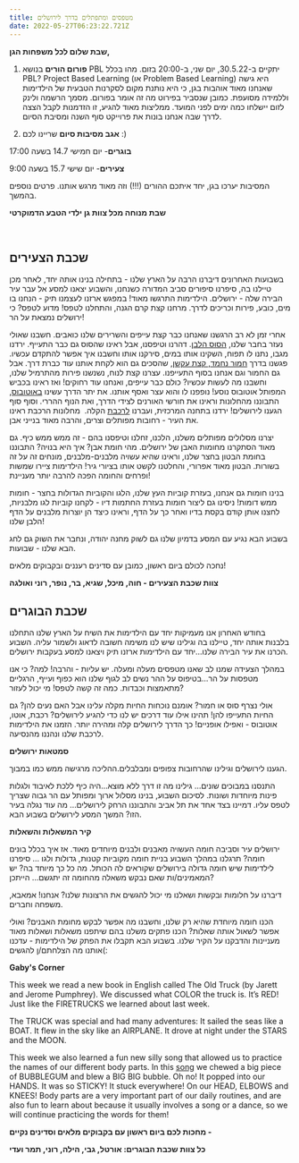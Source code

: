 ```yaml
---
title: מטפסים ומתפתלים בדרך לירושלים
date: 2022-05-27T06:23:22.721Z
---
```

**שבת שלום לכל משפחות הגן,** 

1.  **פורום הורים** בנושא PBL יתקיים ב-30.5.22, יום שני, ב-20:00 בזום. מהו בכלל PBL? Project Based Learning (או Problem Based Learning) היא גישה שאנחנו מאוד אוהבות בגן, כי היא נותנת מקום לסקרנות הטבעית של הילדימות וללמידה מסועפת. כמובן שנסביר בפירוט מה זה אומר בפורום. מסמך הרשמה ולינק לזום יישלחו כמה ימים לפני המועד. ממליצות מאוד להגיע, זו הזדמנות לקבל הצצה לדרך שבה אנחנו בונות את פרוייקט סוף השנה ומסיבת הסיום.

2. **אגב מסיבות סיום** שריינו לכם :) 

**בוגרים**- יום חמישי 14.7 בשעה 17:00 

**צעירים**- יום שישי 15.7 בשעה 9:00 

המסיבות יערכו בגן, יחד איתכם ההורים (!!!) וזה מאוד מרגש אותנו. פרטים נוספים בהמשך. 

**שבת מנוחה מכל צוות גן ילדי הטבע הדמוקרטי**

 

## שכבת הצעירים

בשבועות האחרונים דיברנו הרבה על הארץ שלנו - בתחילה בנינו אותה יחד, לאחר מכן טיילנו בה, סיפרנו סיפורים סביב המדורה כשנחנו, והשבוע יצאנו למסע אל עבר עיר הבירה שלה - ירושלים. הילדימות התרגשו מאוד! במפגש ארזנו לעצמנו תיק - הנחנו בו מים, כובע, פירות וכריכים לדרך. מרחנו קצת קרם הגנה, והתחלנו לטפס! מדוע לטפס? כי ירושלים נמצאת על הר!

אחרי זמן לא רב הרגשנו שאנחנו כבר קצת עייפים והשרירים שלנו כואבים. חשבנו שאולי נעזר בחבר שלנו, [הסוס הלבן](https://www.youtube.com/watch?v=Acqi8UL4SRc). דהרנו וטיפסנו, אבל ראינו שהסוס גם כבר התעייף. ירדנו מגבו, נתנו לו תפוח, השקינו אותו במים, סירקנו אותו וחשבנו איך אפשר להתקדם עכשיו. פגשנו בדרך [חמור נחמד, קצת עקשן](https://www.youtube.com/watch?v=BO2JjpKvLVc), שהסכים גם הוא לקחת אותנו עוד כברת דרך. אבל גם החמור וגם אנחנו בסוף התעייפנו. עצרנו קצת לנוח, נשנשנו פירות מהתרמיל שלנו, וחשבנו מה לעשות עכשיו? כולם כבר עייפים, ואנחנו עוד רחוקים! ואז ראינו בכביש המפותל אוטובוס נוסע! נופפנו לו והוא עצר ואסף אותנו. את יתר הדרך עשינו [באוטובוס](https://www.youtube.com/watch?v=e_04ZrNroTo), התבוננו מהחלונות וראינו את חורשי האורנים לצידי הדרך, ואת הנוף ההררי. וסוף סוף הגענו לירושלים! ירדנו בתחנה המרכזית, ועברנו [לרכבת](https://www.youtube.com/watch?v=vkWtYCTeB1g) הקלה.  מחלונות הרכבת ראינו את העיר - רחובות מפותלים וצרים, והרבה מאוד בנייני אבן.

יצרנו מסלולים מפותלים משלנו, הלכנו, זחלנו וטיפסנו בהם - זה ממש ממש כיף. גם מאוד הסתקרנו מחומות האבן של ירושלים. מהי חומת אבן? איך היא בנויה? התבוננו בחומת הבטון בחצר שלנו, וראינו שהיא עשויה מלבנים-מלבנים, מונחים זה על זה בשורות. הבטון מאוד אפרורי, והחלטנו לקשט אותו בציורי גיר! הילדימות ציירו שמשות ופרחים והחומה הפכה להרבה יותר מעניינת! 

בנינו חומות גם אנחנו, בעזרת קוביות העץ שלנו, הלגו והקוביות הגדולות בחצר - חומות ממש דומות! ניסינו גם ליצור חומות בעזרת החתמות דיו - לקחנו קוביות לגו מלבניות, לחצנו אותן קודם בקסת בדיו ואחר כך על הדף, וראינו כיצד הן יוצרות מלבנים על הדף הלבן שלנו!

בשבוע הבא נגיע עם המסע בדמיון שלנו גם לשוק מחנה יהודה, ונחבר את השוק גם לחג הבא שלנו - שבועות.

נחכה לכולם ביום ראשון, כמובן עם סדינים רעננים ובקבוקים מלאים!

**צוות שכבת הצעירים - חוה, מיכל, שגיא, בר, נופר, רוני ואולגה**



## שכבת הבוגרים

בחודש האחרון אנו מעמיקות יחד עם הילדימות את השיח על הארץ שלנו התחלנו בלבנות אותה יחד, טיילנו בה וגילינו שיש לנו משימה חשובה לדאוג ולשמור עליה. השבוע הכרנו את עיר הבירה שלנו…יחד עם הילדימות ארזנו תיק ויצאנו למסע בעקבות ירושלים. 

במהלך הצעידה שמנו לב שאנו מטפסים מעלה ומעלה. יש עליות - והרבה! למה? כי אנו מטפסות על הר…בטיפוס על ההר נשים לב לגוף שלנו הוא כפוף ועייף, הרגליים מתאמצות וכבדות. כמה זה קשה לטפס! מי יכול לעזור?

אולי נצרף סוס או חמור? אומנם נוכחות החיות מקלה עלינו אבל האם נעים להן? גם החיות התעייפו להן! תהינו אילו עוד דרכים יש לנו כדי להגיע לירושלים? רכבת, אוטו, אוטובוס - ואפילו אופניים! כך הדרך לירושלים קלה ומהירה יותר. הזמנו את הילדימות לרכבת שלנו ונהננו מהנסיעה. 

**סמטאות ירושלים** 

הגענו לירושלים וגילינו שהרחובות צפופים ומבלבלים.ההליכה מרגישה ממש כמו במבוך. 

התנסנו במבוכים שונים… גילינו מה זו דרך ללא מוצא…היה כיף ללכת לאיבוד ולגלות פינות מיוחדות ושונות. לסיכום השבוע, בנינו מסלול ארוך ומפותל עם הר גבוה שצריך לטפס עליו. דמיינו בצד אחד את תל אביב והתבוננו הרחק לירושלים… מה עוד נגלה בעיר הזו? המשך המסע לירושלים בשבוע הבא.

**קיר המשאלות והשאלות** 

ירושלים עיר וסביבה חומה העשויה מאבנים ולבנים מיוחדים מאוד. אז איך בכלל בונים חומה? תרגלנו במהלך השבוע בניית חומה מקוביות קטנות, גדולות ולגו … סיפרנו לילדימות שיש חומה גדולה בירושלים שקוראים לה הכותל. מה כל כך מיוחד בה? יש המאמינים/ות שאם נבקש משאלה מהחומה זה יתגשם… הייתכן?

דיברנו על חלומות ובקשות ושאלנו מי יכול להגשים את הרצונות שלנו? אנחנו! אמאבא, משפחה וחברים.

הכנו חומה מיוחדת שהיא רק שלנו, וחשבנו מה אפשר לבקש מחומת האבנים? ואולי אפשר לשאול אותה שאלות? הכנו פתקים משלנו בהם שיתפנו משאלות ושאלות מאוד מעניינות והדבקנו על הקיר שלנו. בשבוע הבא תקבלו את הפתק של הילדימות - עדכנו אותנו מה הצלחתם/ן להגשים(: 

**Gaby's Corner**

This week we read a new book in English called The Old Truck (by Jarett and Jerome Pumphrey). We discussed what COLOR the truck is. It’s RED! Just like the FIRETRUCKS we learned about last week.

The TRUCK was special and had many adventures: It sailed the seas like a BOAT. It flew in the sky like an AIRPLANE. It drove at night under the STARS and the MOON. 

This week we also learned a fun new silly song that allowed us to practice the names of our different body parts. In this [song](https://youtu.be/ZizzobSlWkg) we chewed a big piece of BUBBLEGUM and blew a BIG BIG bubble. Oh no! It popped into our HANDS. It was so STICKY! It stuck everywhere! On our HEAD, ELBOWS and KNEES! Body parts are a very important part of our daily routines, and are also fun to learn about because it usually involves a song or a dance, so we will continue practicing the words for them!

**מחכות לכם ביום ראשון עם בקבוקים מלאים וסדינים נקיים -** 

**כל צוות שכבת הבוגרים: אורטל, גבי, הילה, רוני, תמר ועדי**